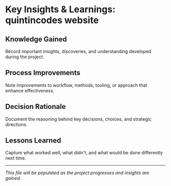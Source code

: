 # Key Insights & Learnings: quintincodes website

## Knowledge Gained
Record important insights, discoveries, and understanding developed during the project.

## Process Improvements  
Note improvements to workflow, methods, tooling, or approach that enhance effectiveness.

## Decision Rationale
Document the reasoning behind key decisions, choices, and strategic directions.

## Lessons Learned
Capture what worked well, what didn't, and what would be done differently next time.

---

*This file will be populated as the project progresses and insights are gained.*
